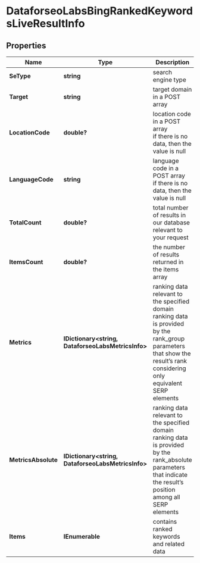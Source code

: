 # DataforseoLabsBingRankedKeywordsLiveResultInfo


## Properties

| Name | Type | Description | Notes |
|------------ | ------------- | ------------- | -------------|
**SeType** | **string** | search engine type |[optional]|
**Target** | **string** | target domain in a POST array |[optional]|
**LocationCode** | **double?** | location code in a POST array<br>if there is no data, then the value is null |[optional]|
**LanguageCode** | **string** | language code in a POST array<br>if there is no data, then the value is null |[optional]|
**TotalCount** | **double?** | total number of results in our database relevant to your request |[optional]|
**ItemsCount** | **double?** | the number of results returned in the items array |[optional]|
**Metrics** | **IDictionary<string, DataforseoLabsMetricsInfo>** | ranking data relevant to the specified domain<br>ranking data is provided by the rank_group parameters that show the result’s rank considering only equivalent SERP elements |[optional]|
**MetricsAbsolute** | **IDictionary<string, DataforseoLabsMetricsInfo>** | ranking data relevant to the specified domain<br>ranking data is provided by the rank_absolute parameters that indicate the result’s position among all SERP elements |[optional]|
**Items** | **IEnumerable<DataforseoLabsRankedKeywordsLiveItem>** | contains ranked keywords and related data |[optional]|